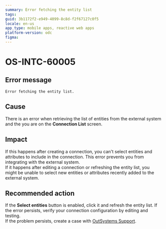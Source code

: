```yaml
---
summary: Error fetching the entity list
tags:
guid: 3b1172f2-e949-4099-8c8d-f2f67127c0f5
locale: en-us
app_type: mobile apps, reactive web apps
platform-version: odc
figma:
---
```


# OS-INTC-60005

## Error message

`Error fetching the entity list.`

## Cause

There is an error when retrieving the list of entities from the external system and the you are on the **Connection List** screen.

## Impact

If this happens after creating a connection, you can't select entities and attributes to include in the connection. This error prevents you from integrating with the external system.<br/>
If it happens after editing a connection or refreshing the entity list, you might be unable to select new entities or attributes recently added to the external system.

## Recommended action

If the **Select entities** button is enabled, click it and refresh the entity list. If the error persists, verify your connection configuration by editing and testing.<br/>
If the problem persists, create a case with [OutSystems Support](https://www.outsystems.com/support/portal/open-support-case?ErrorCode=OS-INTC-60005).
